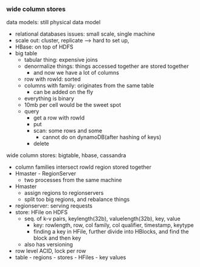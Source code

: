 ### wide column stores

data models: still physical data model
- relational databases issues: small scale, single machine
- scale out: cluster, replicate --> hard to set up, 
- HBase: on top of HDFS
- big table
  - tabular thing: expensive joins
  - denormalize things: things accessed together are stored together
    - and now we have a lot of columns
  - row with rowId: sorted
  - columns with family: originates from the same table
    - can be added on the fly
  - everything is binary
  - 10mb per cell would be the sweet spot
  - query
    - get a row with rowId
    - put
    - scan: some rows and some 
      - cannot do on dynamoDB(after hashing of keys)
    - delete

wide column stores: bigtable, hbase, cassandra
- column families intersect rowId region stored together
- Hmaster - RegionServer
  - two processes from the same machine
- Hmaster
  - assign regions to regionservers
  - split too big regions, and rebalance things
- regionserver: serving requests
- store: HFile on HDFS
  - seq. of k-v pairs, keylength(32b), valuelength(32b), key, value
    - key: rowlength, row, col family, col qualifier, timestamp, keytype
    - finding a key in HFile, further divide into HBlocks, and find the block and then key
  - also has versioning
- row level ACID, lock per row
- table - regions - stores - HFiles - key values